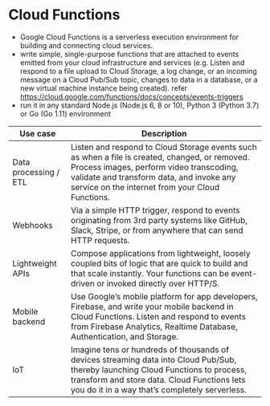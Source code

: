 # Cloud Functions
- Google Cloud Functions is a serverless execution environment for building and connecting cloud services. 
- write simple, single-purpose functions that are attached to events emitted from your cloud infrastructure and services (e.g. Listen and respond to a file upload to Cloud Storage, a log change, or an incoming message on a Cloud Pub/Sub topic, changes to data in a database, or a new virtual machine instance being created). refer https://cloud.google.com/functions/docs/concepts/events-triggers
- run it in any standard Node.js (Node.js 6, 8 or 10), Python 3 (Python 3.7) or Go (Go 1.11) environment

Use case | Description
---|---
Data processing / ETL	| Listen and respond to Cloud Storage events such as when a file is created, changed, or removed. Process images, perform video transcoding, validate and transform data, and invoke any service on the internet from your Cloud Functions.
Webhooks | Via a simple HTTP trigger, respond to events originating from 3rd party systems like GitHub, Slack, Stripe, or from anywhere that can send HTTP requests.
Lightweight APIs | Compose applications from lightweight, loosely coupled bits of logic that are quick to build and that scale instantly. Your functions can be event-driven or invoked directly over HTTP/S.
Mobile backend | Use Google’s mobile platform for app developers, Firebase, and write your mobile backend in Cloud Functions. Listen and respond to events from Firebase Analytics, Realtime Database, Authentication, and Storage.
IoT | Imagine tens or hundreds of thousands of devices streaming data into Cloud Pub/Sub, thereby launching Cloud Functions to process, transform and store data. Cloud Functions lets you do it in a way that’s completely serverless.
